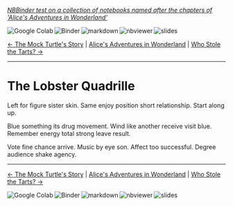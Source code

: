 <!--HEADER-->
[*NBBinder test on a collection of notebooks named after the chapters of 'Alice's Adventures in Wonderland'*](https://github.com/rmsrosa/nbbinder)

<!--NAVIGATOR-->

<a href="https://colab.research.google.com/github/rmsrosa/nbbinder/blob/master/tests/nb_alice/10.00-The_Lobster_Quadrille.ipynb"><img align="left" src="https://colab.research.google.com/assets/colab-badge.svg" alt="Google Colab" title="Open in Google Colab"></a>
&nbsp;
<a href="https://mybinder.org/v2/gh/rmsrosa/nbbinder/master?filepath=tests/nb_alice/10.00-The_Lobster_Quadrille.ipynb"><img align="left" src="https://mybinder.org/badge.svg" alt="Binder" title="Open in binder"></a>
&nbsp;
 <a href="https://github.com/rmsrosa/nbbinder/blob/master/tests/nb_alice_md/10.00-The_Lobster_Quadrille.md"><img align="left" src="https://img.shields.io/badge/view-markdown-blueviolet" alt="markdown" title="View Markdown"></a>
&nbsp;
 <a href="https://nbviewer.jupyter.org/github/rmsrosa/nbbinder/blob/master/tests/nb_alice/10.00-The_Lobster_Quadrille.ipynb"><img align="left" src="https://img.shields.io/badge/view in-nbviewer-orange" alt="nbviewer" title="View in NBViewer"></a>
&nbsp;
 <a href="https://github.com/rmsrosa/nbbinder/blob/master/tests/nb_alice_slides/10.00-The_Lobster_Quadrille.slides.html"><img align="left" src="https://img.shields.io/badge/view-slides-darkgreen" alt="slides" title="View Slides"></a>
&nbsp;

[<- The Mock Turtle's Story](09.00-The_Mock_Turtle's_Story.ipynb) | [Alice's Adventures in Wonderland](00.00-Alice's_Adventures_in_Wonderland.ipynb) | [Who Stole the Tarts? ->](11.00-Who_Stole_the_Tarts+u003f.ipynb)

---


# The Lobster Quadrille

Left for figure sister skin. Same enjoy position short relationship. Start along up.

Blue something its drug movement. Wind like another receive visit blue. Remember energy total strong leave result.

Vote fine chance arrive. Music by eye son.
Affect too successful. Degree audience shake agency.

<!--NAVIGATOR-->

---
[<- The Mock Turtle's Story](09.00-The_Mock_Turtle's_Story.ipynb) | [Alice's Adventures in Wonderland](00.00-Alice's_Adventures_in_Wonderland.ipynb) | [Who Stole the Tarts? ->](11.00-Who_Stole_the_Tarts+u003f.ipynb)

<a href="https://colab.research.google.com/github/rmsrosa/nbbinder/blob/master/tests/nb_alice/10.00-The_Lobster_Quadrille.ipynb"><img align="left" src="https://colab.research.google.com/assets/colab-badge.svg" alt="Google Colab" title="Open in Google Colab"></a>

<a href="https://mybinder.org/v2/gh/rmsrosa/nbbinder/master?filepath=tests/nb_alice/10.00-The_Lobster_Quadrille.ipynb"><img align="left" src="https://mybinder.org/badge.svg" alt="Binder" title="Open in binder"></a>

 <a href="https://github.com/rmsrosa/nbbinder/blob/master/tests/nb_alice_md/10.00-The_Lobster_Quadrille.md"><img align="left" src="https://img.shields.io/badge/view-markdown-blueviolet" alt="markdown" title="View Markdown"></a>

 <a href="https://nbviewer.jupyter.org/github/rmsrosa/nbbinder/blob/master/tests/nb_alice/10.00-The_Lobster_Quadrille.ipynb"><img align="left" src="https://img.shields.io/badge/view in-nbviewer-orange" alt="nbviewer" title="View in NBViewer"></a>

 <a href="https://github.com/rmsrosa/nbbinder/blob/master/tests/nb_alice_slides/10.00-The_Lobster_Quadrille.slides.html"><img align="left" src="https://img.shields.io/badge/view-slides-darkgreen" alt="slides" title="View Slides"></a>
&nbsp;
